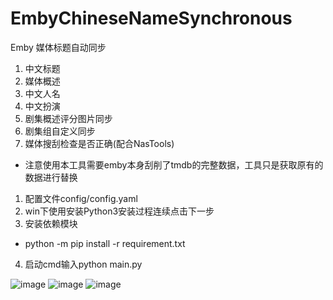 # EmbyChineseNameSynchronous
Emby 媒体标题自动同步
1. 中文标题
2. 媒体概述
3. 中文人名
4. 中文扮演
5. 剧集概述评分图片同步
6. 剧集组自定义同步
7. 媒体搜刮检查是否正确(配合NasTools)


*  注意使用本工具需要emby本身刮削了tmdb的完整数据，工具只是获取原有的数据进行替换
1. 配置文件config/config.yaml
2. win下使用安装Python3安装过程连续点击下一步
3. 安装依赖模块
*  python -m pip install -r requirement.txt
4. 启动cmd输入python main.py

![image](https://user-images.githubusercontent.com/23020770/188265314-73610b4e-264d-4b8c-9750-e707512f7fef.png)
![image](https://user-images.githubusercontent.com/23020770/188306989-c722673e-2dac-4c79-8cb1-1a4eb3a35aa2.png)
![image](https://user-images.githubusercontent.com/23020770/202453243-255b1c95-cbdf-4f24-a215-16399a442ff6.png)
